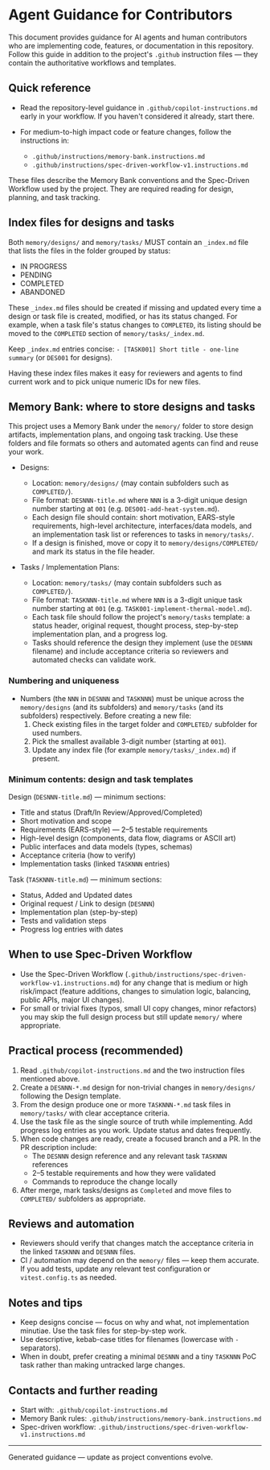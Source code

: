 # Agent Guidance for Contributors

This document provides guidance for AI agents and human contributors who are implementing code, features, or documentation in this repository. Follow this guide in addition to the project's `.github` instruction files — they contain the authoritative workflows and templates.

## Quick reference

- Read the repository-level guidance in `.github/copilot-instructions.md` early in your workflow. If you haven't considered it already, start there.

- For medium-to-high impact code or feature changes, follow the instructions in:
  - `.github/instructions/memory-bank.instructions.md`
  - `.github/instructions/spec-driven-workflow-v1.instructions.md`

These files describe the Memory Bank conventions and the Spec-Driven Workflow used by the project. They are required reading for design, planning, and task tracking.

## Index files for designs and tasks

Both `memory/designs/` and `memory/tasks/` MUST contain an `_index.md` file that lists the files in the folder grouped by status:

- IN PROGRESS
- PENDING
- COMPLETED
- ABANDONED

These `_index.md` files should be created if missing and updated every time a design or task file is created, modified, or has its status changed. For example, when a task file's status changes to `COMPLETED`, its listing should be moved to the `COMPLETED` section of `memory/tasks/_index.md`.

Keep `_index.md` entries concise: `- [TASK001] Short title - one-line summary` (or `DES001` for designs).

Having these index files makes it easy for reviewers and agents to find current work and to pick unique numeric IDs for new files.

## Memory Bank: where to store designs and tasks

This project uses a Memory Bank under the `memory/` folder to store design artifacts, implementation plans, and ongoing task tracking. Use these folders and file formats so others and automated agents can find and reuse your work.

- Designs:
  - Location: `memory/designs/` (may contain subfolders such as `COMPLETED/`).
  - File format: `DESNNN-title.md` where `NNN` is a 3-digit unique design number starting at `001` (e.g. `DES001-add-heat-system.md`).
  - Each design file should contain: short motivation, EARS-style requirements, high-level architecture, interfaces/data models, and an implementation task list or references to tasks in `memory/tasks/`.
  - If a design is finished, move or copy it to `memory/designs/COMPLETED/` and mark its status in the file header.

- Tasks / Implementation Plans:
  - Location: `memory/tasks/` (may contain subfolders such as `COMPLETED/`).
  - File format: `TASKNNN-title.md` where `NNN` is a 3-digit unique task number starting at `001` (e.g. `TASK001-implement-thermal-model.md`).
  - Each task file should follow the project's `memory/tasks` template: a status header, original request, thought process, step-by-step implementation plan, and a progress log.
  - Tasks should reference the design they implement (use the `DESNNN` filename) and include acceptance criteria so reviewers and automated checks can validate work.

### Numbering and uniqueness

- Numbers (the `NNN` in `DESNNN` and `TASKNNN`) must be unique across the `memory/designs` (and its subfolders) and `memory/tasks` (and its subfolders) respectively. Before creating a new file:
  1. Check existing files in the target folder and `COMPLETED/` subfolder for used numbers.
  2. Pick the smallest available 3-digit number (starting at `001`).
  3. Update any index file (for example `memory/tasks/_index.md`) if present.

### Minimum contents: design and task templates

Design (`DESNNN-title.md`) — minimum sections:

- Title and status (Draft/In Review/Approved/Completed)
- Short motivation and scope
- Requirements (EARS-style) — 2–5 testable requirements
- High-level design (components, data flow, diagrams or ASCII art)
- Public interfaces and data models (types, schemas)
- Acceptance criteria (how to verify)
- Implementation tasks (linked `TASKNNN` entries)

Task (`TASKNNN-title.md`) — minimum sections:

- Status, Added and Updated dates
- Original request / Link to design (`DESNNN`)
- Implementation plan (step-by-step)
- Tests and validation steps
- Progress log entries with dates

## When to use Spec-Driven Workflow

- Use the Spec-Driven Workflow (`.github/instructions/spec-driven-workflow-v1.instructions.md`) for any change that is medium or high risk/impact (feature additions, changes to simulation logic, balancing, public APIs, major UI changes).
- For small or trivial fixes (typos, small UI copy changes, minor refactors) you may skip the full design process but still update `memory/` where appropriate.

## Practical process (recommended)

1. Read `.github/copilot-instructions.md` and the two instruction files mentioned above.
2. Create a `DESNNN-*.md` design for non-trivial changes in `memory/designs/` following the Design template.
3. From the design produce one or more `TASKNNN-*.md` task files in `memory/tasks/` with clear acceptance criteria.
4. Use the task file as the single source of truth while implementing. Add progress log entries as you work. Update status and dates frequently.
5. When code changes are ready, create a focused branch and a PR. In the PR description include:
   - The `DESNNN` design reference and any relevant task `TASKNNN` references
   - 2–5 testable requirements and how they were validated
   - Commands to reproduce the change locally
6. After merge, mark tasks/designs as `Completed` and move files to `COMPLETED/` subfolders as appropriate.

## Reviews and automation

- Reviewers should verify that changes match the acceptance criteria in the linked `TASKNNN` and `DESNNN` files.
- CI / automation may depend on the `memory/` files — keep them accurate. If you add tests, update any relevant test configuration or `vitest.config.ts` as needed.

## Notes and tips

- Keep designs concise — focus on why and what, not implementation minutiae. Use the task files for step-by-step work.
- Use descriptive, kebab-case titles for filenames (lowercase with `-` separators).
- When in doubt, prefer creating a minimal `DESNNN` and a tiny `TASKNNN` PoC task rather than making untracked large changes.

## Contacts and further reading

- Start with: `.github/copilot-instructions.md`
- Memory Bank rules: `.github/instructions/memory-bank.instructions.md`
- Spec-driven workflow: `.github/instructions/spec-driven-workflow-v1.instructions.md`

---
Generated guidance — update as project conventions evolve.
